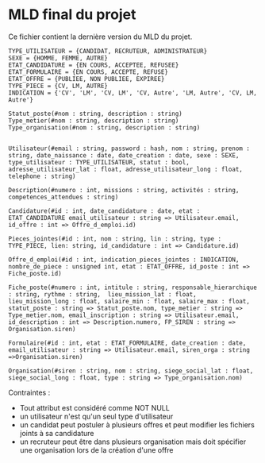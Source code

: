 # MLD final du projet

Ce fichier contient la dernière version du MLD du projet.

```
TYPE_UTILISATEUR = {CANDIDAT, RECRUTEUR, ADMINISTRATEUR}
SEXE = {HOMME, FEMME, AUTRE}
ETAT_CANDIDATURE = {EN COURS, ACCEPTEE, REFUSEE}
ETAT_FORMULAIRE = {EN COURS, ACCEPTE, REFUSE}
ETAT_OFFRE = {PUBLIEE, NON PUBLIEE, EXPIREE}
TYPE_PIECE = {CV, LM, AUTRE}
INDICATION = {'CV', 'LM', 'CV, LM', 'CV, Autre', 'LM, Autre', 'CV, LM, Autre'}

Statut_poste(#nom : string, description : string)
Type_metier(#nom : string, description : string)
Type_organisation(#nom : string, description : string)


Utilisateur(#email : string, password : hash, nom : string, prenom : string, date_naissance : date, date_creation : date, sexe : SEXE, type_utilisateur : TYPE_UTILISATEUR, statut : bool, adresse_utilisateur_lat : float, adresse_utilisateur_long : float, telephone : string)

Description(#numero : int, missions : string, activités : string, competences_attendues : string)

Candidature(#id : int, date_candidature : date, etat : ETAT_CANDIDATURE email_utilisateur : string => Utilisateur.email, id_offre : int => Offre_d_emploi.id)

Pieces_jointes(#id : int, nom : string, lin : string, type : TYPE_PIECE, lien: string, id_candidature : int => Candidature.id)

Offre_d_emploi(#id : int, indication_pieces_jointes : INDICATION, nombre_de_piece : unsigned int, etat : ETAT_OFFRE, id_poste : int => Fiche_poste.id)

Fiche_poste(#numero : int, intitule : string, responsable_hierarchique : string, rythme : string,  lieu_mission_lat : float, lieu_mission_long : float, salaire_min : float, salaire_max : float, statut_poste : string => Statut_poste.nom, type_metier : string => Type_metier.nom, email_inscription : string => Utilisateur.email, id_description : int => Description.numero, FP_SIREN : string => Organisation.siren) 

Formulaire(#id : int, etat : ETAT_FORMULAIRE, date_creation : date, email_utilisateur : string => Utilisateur.email, siren_orga : string =>Organisation.siren)

Organisation(#siren : string, nom : string, siege_social_lat : float, siege_social_long : float, type : string => Type_organisation.nom)

```

Contraintes :

- Tout attribut est considéré comme NOT NULL
- un utilisateur n'est qu'un seul type d'utilisateur
- un candidat peut postuler à plusieurs offres et peut modifier les fichiers joints à sa candidature
- un recruteur peut être dans plusieurs organisation mais doit spécifier une organisation lors de la création d'une offre
